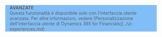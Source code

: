 <blockquote STYLE="background: #81BEF7;border-left:None"><b>AVANZATE</b><br />Questa funzionalità è disponibile solo con l'interfaccia utente avanzata. Per altre informazioni, vedere [Personalizzazione dell'interfaccia utente di Dynamics 365 for Financials](../ui-experiences.md) </blockquote>

